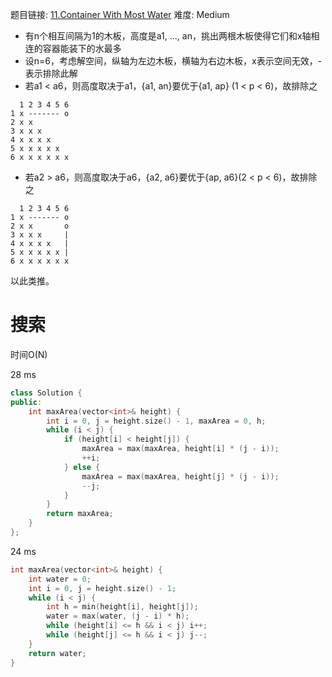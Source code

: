 题目链接: [11.Container With Most Water][1]
难度: Medium

- 有n个相互间隔为1的木板，高度是a1, ..., an，挑出两根木板使得它们和x轴相连的容器能装下的水最多
- 设n=6，考虑解空间，纵轴为左边木板，横轴为右边木板，x表示空间无效，-表示排除此解
- 若a1 < a6，则高度取决于a1，{a1, an}要优于{a1, ap} (1 < p < 6)，故排除之
```
  1 2 3 4 5 6
1 x ------- o
2 x x
3 x x x 
4 x x x x
5 x x x x x
6 x x x x x x
```
- 若a2 > a6，则高度取决于a6，{a2, a6}要优于{ap, a6}(2 < p < 6)，故排除之
```
  1 2 3 4 5 6
1 x ------- o
2 x x       o
3 x x x     |
4 x x x x   |
5 x x x x x |
6 x x x x x x
```
以此类推。

# 搜索
时间O(N)

28 ms
```cpp
class Solution {
public:
    int maxArea(vector<int>& height) {
        int i = 0, j = height.size() - 1, maxArea = 0, h;
        while (i < j) {
            if (height[i] < height[j]) {
                maxArea = max(maxArea, height[i] * (j - i));
                ++i;
            } else {
                maxArea = max(maxArea, height[j] * (j - i));
                --j;
            }
        }
        return maxArea;
    }
};
```

24 ms
```cpp
int maxArea(vector<int>& height) {
    int water = 0;
    int i = 0, j = height.size() - 1;
    while (i < j) {
        int h = min(height[i], height[j]);
        water = max(water, (j - i) * h);
        while (height[i] <= h && i < j) i++; 
        while (height[j] <= h && i < j) j--;
    }
    return water;
}
```

[1]: https://leetcode.com/problems/container-with-most-water/